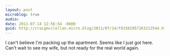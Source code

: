 ```yaml
---
layout: post
microblog: true
audio: 
date: 2011-07-14 12:56:54 -0600
guid: http://craigmcclellan.micro.blog/2011/07/14/t91581957263212544.html
---
```

I can't believe I'm packing up the apartment. Seems like I just got here. Can't wait to see my wife, but not ready for the real world again.
